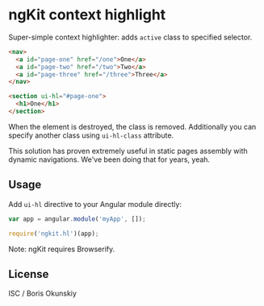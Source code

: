 # ngKit context highlight

Super-simple context highlighter: adds `active` class to specified selector.

```html
<nav>
  <a id="page-one" href="/one">One</a>
  <a id="page-two" href="/two">Two</a>
  <a id="page-three" href="/three">Three</a>
</nav>

<section ui-hl="#page-one">
  <h1>One</h1>
</section>
```

When the element is destroyed, the class is removed. Additionally you can
specify another class using `ui-hl-class` attribute.

This solution has proven extremely useful in static pages assembly
with dynamic navigations. We've been doing that for years, yeah.

## Usage

Add `ui-hl` directive to your Angular module directly:

```js
var app = angular.module('myApp', []);

require('ngkit.hl')(app);
```

Note: ngKit requires Browserify.

## License

ISC / Boris Okunskiy

